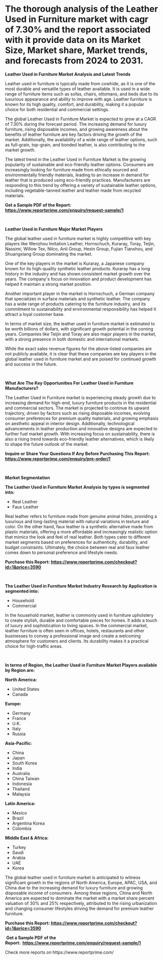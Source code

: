 <p><h1>The thorough analysis of the Leather Used in Furniture market with cagr of  7.30% and the report associated with it provide data on its Market Size, Market share, Market trends, and forecasts from 2024 to 2031.</h1></p><p><strong>Leather Used in Furniture Market Analysis and Latest Trends</strong></p>
<p><p>Leather used in furniture is typically made from cowhide, as it is one of the most durable and versatile types of leather available. It is used in a wide range of furniture items such as sofas, chairs, ottomans, and beds due to its luxurious appearance and ability to improve with age. Leather furniture is known for its high quality, comfort, and durability, making it a popular choice for both residential and commercial settings.</p><p>The global Leather Used in Furniture Market is expected to grow at a CAGR of 7.30% during the forecast period. The increasing demand for luxury furniture, rising disposable incomes, and growing awareness about the benefits of leather furniture are key factors driving the growth of the market. Additionally, the availability of a wide range of leather options, such as full-grain, top-grain, and bonded leather, is also contributing to the market growth.</p><p>The latest trend in the Leather Used in Furniture Market is the growing popularity of sustainable and eco-friendly leather options. Consumers are increasingly looking for furniture made from ethically sourced and environmentally friendly materials, leading to an increase in demand for leather that is produced using eco-friendly practices. Manufacturers are responding to this trend by offering a variety of sustainable leather options, including vegetable-tanned leather and leather made from recycled materials.</p></p>
<p><strong>Get a Sample PDF of the Report:&nbsp; <a href="https://www.reportprime.com/enquiry/request-sample/1">https://www.reportprime.com/enquiry/request-sample/1</a></strong></p>
<p>&nbsp;</p>
<p><strong>Leather Used in Furniture Major Market Players</strong></p>
<p><p>The global leather used in furniture market is highly competitive with key players like Wenzhou Imitation Leather, Hornschuch, Kuraray, Toray, Teijin, Nassimi, Willow Tex, Nilco, Anli Group, Hexin Group, Fujian Tianshou, and Shuangxiang Group dominating the market.</p><p>One of the key players in the market is Kuraray, a Japanese company known for its high-quality synthetic leather products. Kuraray has a long history in the industry and has shown consistent market growth over the years. The company's focus on innovation and product development has helped it maintain a strong market position.</p><p>Another important player in the market is Hornschuch, a German company that specializes in surface materials and synthetic leather. The company has a wide range of products catering to the furniture industry, and its commitment to sustainability and environmental responsibility has helped it attract a loyal customer base.</p><p>In terms of market size, the leather used in furniture market is estimated to be worth billions of dollars, with significant growth potential in the coming years. Companies like Teijin and Toray are also major players in the market, with a strong presence in both domestic and international markets.</p><p>While the exact sales revenue figures for the above-listed companies are not publicly available, it is clear that these companies are key players in the global leather used in furniture market and are poised for continued growth and success in the future.</p></p>
<p>&nbsp;</p>
<p><strong>What Are The Key Opportunities For Leather Used in Furniture Manufacturers?</strong></p>
<p><p>The Leather Used in Furniture market is experiencing steady growth due to increasing demand for high-end, luxury furniture products in the residential and commercial sectors. The market is projected to continue its upward trajectory, driven by factors such as rising disposable incomes, evolving consumer preferences for premium quality materials, and growing emphasis on aesthetic appeal in interior design. Additionally, technological advancements in leather production and innovative designs are expected to further fuel market growth. With increasing focus on sustainability, there is also a rising trend towards eco-friendly leather alternatives, which is likely to shape the future outlook of the market.</p></p>
<p><strong>Inquire or Share Your Questions If Any Before Purchasing This Report: <a href="https://www.reportprime.com/enquiry/pre-order/1">https://www.reportprime.com/enquiry/pre-order/1</a></strong></p>
<p>&nbsp;</p>
<p><strong>Market Segmentation</strong></p>
<p><strong>The Leather Used in Furniture Market Analysis by types is segmented into:</strong></p>
<p><ul><li>Real Leather</li><li>Faux Leather</li></ul></p>
<p><p>Real leather refers to furniture made from genuine animal hides, providing a luxurious and long-lasting material with natural variations in texture and color. On the other hand, faux leather is a synthetic alternative made from plastic materials, offering a more affordable and increasingly realistic option that mimics the look and feel of real leather. Both types cater to different market segments based on preferences for authenticity, durability, and budget constraints. Ultimately, the choice between real and faux leather comes down to personal preference and lifestyle needs.</p></p>
<p><strong>Purchase this Report:&nbsp;<a href="https://www.reportprime.com/checkout?id=1&price=3590">https://www.reportprime.com/checkout?id=1&price=3590</a></strong></p>
<p>&nbsp;</p>
<p><strong>The Leather Used in Furniture Market Industry Research by Application is segmented into:</strong></p>
<p><ul><li>Household</li><li>Commercial</li></ul></p>
<p><p>In the household market, leather is commonly used in furniture upholstery to create stylish, durable and comfortable pieces for homes. It adds a touch of luxury and sophistication to living spaces. In the commercial market, leather furniture is often seen in offices, hotels, restaurants and other businesses to convey a professional image and create a welcoming atmosphere for customers and clients. Its durability makes it a practical choice for high-traffic areas.</p></p>
<p>&nbsp;</p>
<p><strong>In terms of Region, the Leather Used in Furniture Market Players available by Region are:</strong></p>
<p>
    <p> <strong> North America: </strong>
        <ul>
            <li>United States</li>
            <li>Canada</li>
        </ul>
        </p> 
    <p> <strong> Europe: </strong>
        <ul>
            <li>Germany</li>
            <li>France</li>
            <li>U.K.</li>
            <li>Italy</li>
            <li>Russia</li>
        </ul>
        </p> 
    <p> <strong> Asia-Pacific: </strong>
        <ul>
            <li>China</li>
            <li>Japan</li>
            <li>South Korea</li>
            <li>India</li>
            <li>Australia</li>
            <li>China Taiwan</li>
            <li>Indonesia</li>
            <li>Thailand</li>
            <li>Malaysia</li>
        </ul>
        </p> 
    <p> <strong> Latin America: </strong>
        <ul>
            <li>Mexico</li>
            <li>Brazil</li>
            <li>Argentina Korea</li>
            <li>Colombia</li>
        </ul>
        </p> 
    <p> <strong> Middle East & Africa: </strong>
        <ul>
            <li>Turkey</li>
            <li>Saudi</li>
            <li>Arabia</li>
            <li>UAE</li>
            <li>Korea</li>
        </ul>
    </p>
    </p>
<p><p>The global leather used in furniture market is anticipated to witness significant growth in the regions of North America, Europe, APAC, USA, and China due to the increasing demand for luxury furniture and growing disposable income of consumers. Among these regions, China and North America are expected to dominate the market with a market share percent valuation of 30% and 25% respectively, attributed to the rising urbanization and changing consumer lifestyles driving the demand for premium leather furniture.</p></p>
<p><strong>Purchase this Report: <a href="https://www.reportprime.com/checkout?id=1&price=3590">https://www.reportprime.com/checkout?id=1&price=3590</a></strong></p>
<p>&nbsp;<strong>Get a Sample PDF of the Report:&nbsp;&nbsp;<a href="https://www.reportprime.com/enquiry/request-sample/1">https://www.reportprime.com/enquiry/request-sample/1</a></strong></p>
<p><strong></strong></p>
<p>Check more reports on https://www.reportprime.com/</p>